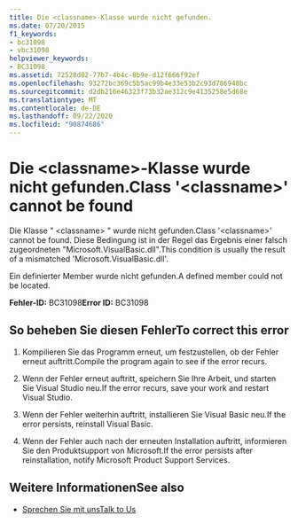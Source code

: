 ```yaml
---
title: Die <classname>-Klasse wurde nicht gefunden.
ms.date: 07/20/2015
f1_keywords:
- bc31098
- vbc31098
helpviewer_keywords:
- BC31098
ms.assetid: 72528d02-77b7-4b4c-8b9e-d12f666f92ef
ms.openlocfilehash: 93272bc369c5b5ac99b4e33e53b2c93d786948bc
ms.sourcegitcommit: d2db216e46323f73b32ae312c9e4135258e5d68e
ms.translationtype: MT
ms.contentlocale: de-DE
ms.lasthandoff: 09/22/2020
ms.locfileid: "90874686"
---
```

# <a name="class-classname-cannot-be-found"></a><span data-ttu-id="4c7e6-102">Die \<classname>-Klasse wurde nicht gefunden.</span><span class="sxs-lookup"><span data-stu-id="4c7e6-102">Class '\<classname>' cannot be found</span></span>

<span data-ttu-id="4c7e6-103">Die Klasse " \<classname> " wurde nicht gefunden.</span><span class="sxs-lookup"><span data-stu-id="4c7e6-103">Class '\<classname>' cannot be found.</span></span> <span data-ttu-id="4c7e6-104">Diese Bedingung ist in der Regel das Ergebnis einer falsch zugeordneten "Microsoft.VisualBasic.dll".</span><span class="sxs-lookup"><span data-stu-id="4c7e6-104">This condition is usually the result of a mismatched 'Microsoft.VisualBasic.dll'.</span></span>  
  
 <span data-ttu-id="4c7e6-105">Ein definierter Member wurde nicht gefunden.</span><span class="sxs-lookup"><span data-stu-id="4c7e6-105">A defined member could not be located.</span></span>  
  
 <span data-ttu-id="4c7e6-106">**Fehler-ID:** BC31098</span><span class="sxs-lookup"><span data-stu-id="4c7e6-106">**Error ID:** BC31098</span></span>  
  
## <a name="to-correct-this-error"></a><span data-ttu-id="4c7e6-107">So beheben Sie diesen Fehler</span><span class="sxs-lookup"><span data-stu-id="4c7e6-107">To correct this error</span></span>  
  
1. <span data-ttu-id="4c7e6-108">Kompilieren Sie das Programm erneut, um festzustellen, ob der Fehler erneut auftritt.</span><span class="sxs-lookup"><span data-stu-id="4c7e6-108">Compile the program again to see if the error recurs.</span></span>  
  
2. <span data-ttu-id="4c7e6-109">Wenn der Fehler erneut auftritt, speichern Sie Ihre Arbeit, und starten Sie Visual Studio neu.</span><span class="sxs-lookup"><span data-stu-id="4c7e6-109">If the error recurs, save your work and restart Visual Studio.</span></span>  
  
3. <span data-ttu-id="4c7e6-110">Wenn der Fehler weiterhin auftritt, installieren Sie Visual Basic neu.</span><span class="sxs-lookup"><span data-stu-id="4c7e6-110">If the error persists, reinstall Visual Basic.</span></span>  
  
4. <span data-ttu-id="4c7e6-111">Wenn der Fehler auch nach der erneuten Installation auftritt, informieren Sie den Produktsupport von Microsoft.</span><span class="sxs-lookup"><span data-stu-id="4c7e6-111">If the error persists after reinstallation, notify Microsoft Product Support Services.</span></span>  
  
## <a name="see-also"></a><span data-ttu-id="4c7e6-112">Weitere Informationen</span><span class="sxs-lookup"><span data-stu-id="4c7e6-112">See also</span></span>

- [<span data-ttu-id="4c7e6-113">Sprechen Sie mit uns</span><span class="sxs-lookup"><span data-stu-id="4c7e6-113">Talk to Us</span></span>](/visualstudio/ide/feedback-options)
